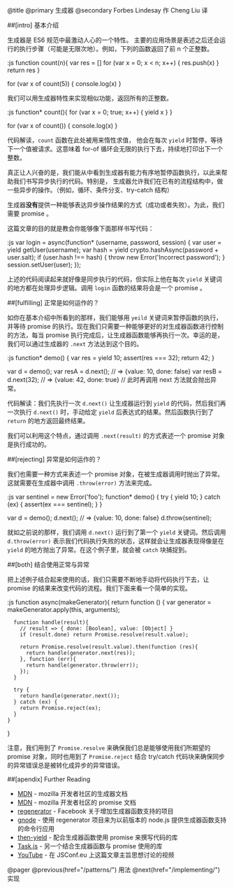 @title
  @primary
    生成器
  @secondary
    Forbes Lindesay 作
    Cheng Liu 译

##[intro] 基本介绍

生成器是 ES6 规范中最激动人心的一个特性。 主要的应用场景是表述之后还会运行的执行步骤（可能是无限次地）。例如，下列的函数返回了前 n 个正整数。

:js
  function count(n){
    var res = []
    for (var x = 0; x < n; x++) {
      res.push(x)
    }
    return res
  }

  for (var x of count(5)) {
    console.log(x)
  }

我们可以用生成器特性来实现相似功能，返回所有的正整数。

:js
  function* count(){
    for (var x = 0; true; x++) {
      yield x
    }
  }

  for (var x of count()) {
    console.log(x)
  }

代码解读，`count` 函数在此处被用来惰性求值， 他会在每次 `yield` 时暂停，等待下一个值被请求。这意味着 for-of 循环会无限的执行下去，持续地打印出下一个整数。

真正让人兴奋的是，我们能从中看到生成器有能力有序地暂停函数执行，以此来帮助我们书写异步执行的代码。特别是， 生成器允许我们在已有的流程结构中，做一些异步的操作。（例如，循环、条件分支、try-catch 结构）

生成器**没有**提供一种能够表达异步操作结果的方式（成功或者失败）。为此，我们需要 promise 。

这篇文章的目的就是教会你能够像下面那样书写代码：

:js
  var login = async(function* (username, password, session) {
    var user = yield getUser(username);
    var hash = yield crypto.hashAsync(password + user.salt);
    if (user.hash !== hash) {
      throw new Error('Incorrect password');
    }
    session.setUser(user);
  });

上述的代码阅读起来就好像是同步执行的代码，但实际上他在每次 `yield` 关键词的地方都在处理异步逻辑。调用 `login` 函数的结果将会是一个 promise 。

##[fulfilling] 正常是如何运作的？

如你在基本介绍中所看到的那样，我们能够用 `yeild` 关键词来暂停函数的执行，并等待 promise 的执行。现在我们只需要一种能够更好的对生成器函数进行控制的方法，每当 promise 执行完成后，让生成器函数能够再执行一次。幸运的是，我们可以通过生成器的 `.next` 方法达到这个目的。

:js
  function* demo() {
    var res = yield 10;
    assert(res === 32);
    return 42;
  }

  var d = demo();
  var resA = d.next();
  // => {value: 10, done: false}
  var resB = d.next(32);
  // => {value: 42, done: true}
  // 此时再调用 next 方法就会抛出异常。

代码解读：我们先执行一次 `d.next()` 让生成器运行到 `yield` 的代码，然后我们再一次执行 `d.next()` 时，手动给定 `yield` 后表达式的结果。然后函数执行到了 `return` 的地方返回最终结果。

我们可以利用这个特点，通过调用 `.next(result)` 的方式表述一个 promise 对象是执行成功的。

##[rejecting] 异常是如何运作的？

我们也需要一种方式来表述一个 promise 对象，在被生成器调用时抛出了异常。这就需要在生成器中调用 `.throw(error)` 方法来完成。

:js
  var sentinel = new Error('foo');
  function* demo() {
    try {
      yield 10;
    } catch (ex) {
      assert(ex === sentinel);
    }
  }

  var d = demo();
  d.next();
  // => {value: 10, done: false}
  d.throw(sentinel);

就如之前说的那样，我们调用 `d.next()` 运行到了第一个 `yield` 关键词。然后调用 `d.throw(error)` 表示我们代码执行失败的状态，这样就会让生成器表现得像是在 `yield` 的地方抛出了异常。在这个例子里，就会被 `catch` 块捕捉到。

##[both] 结合使用正常与异常

把上述例子结合起来使用的话，我们只需要不断地手动将代码执行下去，让 promise 的结果来改变代码的流程。我们下面来看一个简单的实现。

:js
  function async(makeGenerator){
    return function () {
      var generator = makeGenerator.apply(this, arguments);

      function handle(result){
        // result => { done: [Boolean], value: [Object] }
        if (result.done) return Promise.resolve(result.value);

        return Promise.resolve(result.value).then(function (res){
          return handle(generator.next(res));
        }, function (err){
          return handle(generator.throw(err));
        });
      }

      try {
        return handle(generator.next());
      } catch (ex) {
        return Promise.reject(ex);
      }
    }
  }

注意，我们用到了 `Promise.resolve` 来确保我们总是能够使用我们所期望的 promise 对象，同时也用到了 `Promise.reject` 结合 try/catch 代码块来确保同步的异常错误总是被转化成异步的异常错误。

##[apendix] Further Reading

 - [MDN](https://developer.mozilla.org/en-US/docs/Web/JavaScript/Reference/Statements/function*) - mozilla 开发者社区的生成器文档
 - [MDN](https://developer.mozilla.org/en-US/docs/Web/JavaScript/Reference/Global_Objects/Promise) - mozilla 开发者社区的 promise 文档
 - [regenerator](http://facebook.github.io/regenerator/) - Facebook 关于增加生成器函数支持的项目
 - [gnode](https://github.com/TooTallNate/gnode) - 使用 regenerator 项目来为以前版本的 node.js 提供生成器函数支持的命令行应用
 - [then-yield](https://github.com/then/yield) - 配合生成器函数使用 promise 来撰写代码的库
 - [Task.js](http://taskjs.org/) - 另一个结合生成器函数与 promise 使用的库
 - [YouTube](https://www.youtube.com/watch?v=qbKWsbJ76-s) - 在 JSConf.eu 上这篇文章主旨思想讨论的视频

@pager
  @previous(href="/patterns/")
    用法
  @next(href="/implementing/")
    实现

